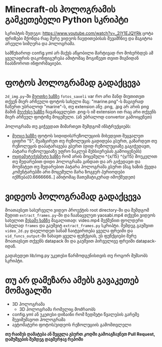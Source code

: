 # Minecraft-ის ჰოლოგრამის გამკეთებელი Python სკრიპტი
სკრიპტის შედეგი: https://www.youtube.com/watch?v=_2IY1EJQYRk
ცოტა ფრიზები მქონდა რაც მერე ვიდეოს ჩაედითებისას შევამჩნიე და მაგიტოა არეული სიმღერა და ჰოლოგრამა.

სამწუხაროდ config.yml არ მაქვს აწყობილი მარტივად რო მოხერხდეს ამ ყველაფრის დაკონფიგურება ამიტომაც მოგიწევთ თვით შიგნიდან ჩაასწოროთ ინფორმაციები.

# ფოტოს ჰოლოგრამად გადაქცევა
`2d_img.py`-ში [მეოთხე ხაზზე](https://github.com/xd3d9/minecraft-hologram-datapack/blob/main/2d_img.py#L4) `fotos_saxeli` var რო არი მანდ მიუთითეთ თქვენ მიერ არჩეული ფოტოს სახელი მაგ: "marine.png"-ს მაგივრად ჩაწერთ უბრალოდ "marine"-ს, თუ extension ანუ .png, .jpg არ არის png მაშინ [მეექვსე ხაზზე](https://github.com/xd3d9/minecraft-hologram-datapack/blob/main/2d_img.py#L6) ჩავანაცვლებთ .png-ს იმ extension ით რაც არი თქვენს მიერ არჩეულ ფოტოზე მოცემული. (ან უბრალოდ convertor გამოიყენეთ)

ჰოლოგრამა თუ გიჭევდათ მიმართეთ შემდგომ ინსტრუქციებს:
* [მეოცე ხაზზე](https://github.com/xd3d9/minecraft-hologram-datapack/blob/main/2d_img.py#L20) ფოტოს სიდიდის/რეზოლუციის მიხედვით შეცვალეთ ციფრი "5", შეამცირეთ თუ რეზოლუცის გადიდება გსურთ, გაზარდეთ თუ რეზოლუცის დაპატარავება გსურთ (დიდ რეზოლუციაზე გაგიჭედავთ, პატარა რეზოლუციაზე უფრო ნაკლებ მეხსიერებას გამოიყენებს)
* [ოცდამეტექვსმეტე ხაზზე](https://github.com/xd3d9/minecraft-hologram-datapack/blob/main/2d_img.py#L36) რომ არის მოცემული ^{x/15} ^{y/15} მოუკელით თუ შედარებით დიდი ჰოლოგრამა გინდათ და არ გიჭედავთ და მოუმატეთ თუ შედარებით პატარა ჰოლოგრამა გსურთ (მაგ ხაზის ქვედა კომენტარებში არი მოცემული მარა ზოგჯერ პერიოდები იქმნება[0.6666666..] ამიტომაც მათემატიკურად იმოქმედეთ)
# ვიდეოს ჰოლოგრამად გადაქცევა
მოათავსეთ სასურველი ვიდეო პროექტის root directory-ში და შემდგომ შედით `extract_frames.py`-ში და ჩაანაცვლეთ yaosabi.mp4 თქვენი ვიდეოს სახელით [მესამე ხაზზე](https://github.com/xd3d9/minecraft-hologram-datapack/blob/main/extract_frames.py#L3) მაგალითად: video.mp4
შექმენით ფოლდერი სახელად `frames` და გაუშვიტ `extract_frames.py` სკრიპტი.
შემდეგ გაუშვით `video_2d.py` დაელოდეთ სანამ ჩაიტვირთება ყველა ფრეიმი და `vid_funcs_output`-ში ნახავთ ყველა ფუნქციას, ეს ფუნქციები მერე მოათავსეთ თქვენს datapack ში და გაუშვით პირველივე ფრეიმი datapack-იდან.

გადახედეთ lib/img.py უკეთესი წარმოდგენისთვის თუ როგორ მუშაობს სკრიპტი.

# თუ არ დამეზარა ამებს გავაკეთებ მომავალში
* 3D ჰოლოგრამა
  - 3D ჰოლოგრამა რომელიც მოძრაობს
* config.yml ან უკეთესი დიზაინი რომ ზედმეტი წვალების გარეშე შევიმუშავოთ ჰოლოგრამა
* ავტომატური ფოტოს/ვიდეოს რეზოლუციის გამომთვლელი

**თუ რაიმეს დამატება ან შეცვლა გსურთ კოდში გამოაგზავნეთ Pull Request, დამუშვების შემდეგ დავმერჯავ რეპოში**
